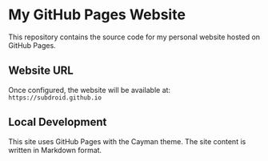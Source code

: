 # My GitHub Pages Website

This repository contains the source code for my personal website hosted on GitHub Pages.

## Website URL

Once configured, the website will be available at: `https://subdroid.github.io`

## Local Development

This site uses GitHub Pages with the Cayman theme. The site content is written in Markdown format. 